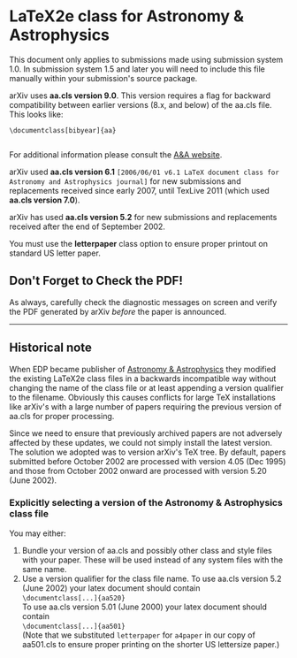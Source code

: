 # LaTeX2e class for Astronomy & Astrophysics

This document only applies to submissions made using submission system 1.0. In submission system 1.5 and later you will need to include this file manually within your submission's source package.

arXiv uses **aa.cls version 9.0**. This version requires a flag for
backward compatibility between earlier versions (8.x, and below) of the
aa.cls file. This looks like:

``` 
\documentclass[bibyear]{aa}
  
```

For additional information please consult the [A&A
website](https://www.aanda.org/for-authors/latex-issues/texnical-background-information).

arXiv used **aa.cls version 6.1** `[2006/06/01 v6.1 LaTeX document class
for Astronomy and Astrophysics journal]` for new submissions and
replacements received since early 2007, until TexLive 2011 (which used
**aa.cls version 7.0**).

arXiv has used **aa.cls version 5.2** for new submissions and
replacements received after the end of September 2002.

You must use the **letterpaper** class option to ensure proper printout
on standard US letter paper.



## Don't Forget to Check the PDF\!

As always, carefully check the diagnostic messages on screen and
<span class="note">verify the PDF generated by arXiv *before* the paper
is announced</span>.

-----

## Historical note

When EDP became publisher of [Astronomy &
Astrophysics](http://www.edpsciences.org/aa/) they modified the existing
LaTeX2e class files in a backwards incompatible way without changing the
name of the class file or at least appending a version qualifier to the
filename. Obviously this causes conflicts for large TeX installations
like arXiv's with a large number of papers requiring the previous
version of aa.cls for proper processing.

Since we need to ensure that previously archived papers are not
adversely affected by these updates, we could not simply install the
latest version. The solution we adopted was to version arXiv's TeX tree.
By default, papers submitted before October 2002 are processed with
version 4.05 (Dec 1995) and those from October 2002 onward are processed
with version 5.20 (June
2002).

### Explicitly selecting a version of the Astronomy & Astrophysics class file

You may either:

1.  Bundle your version of aa.cls and possibly other class and style
    files with your paper. These will be used instead of any system
    files with the same name.
2.  Use a version qualifier for the class file name. To use aa.cls
    version 5.2 (June 2002) your latex document should contain  
    `\documentclass[...]{aa520}`  
    To use aa.cls version 5.01 (June 2000) your latex document should
    contain  
    `\documentclass[...]{aa501}`  
    (Note that we substituted `letterpaper` for `a4paper` in our copy of
    aa501.cls to ensure proper printing on the shorter US lettersize
    paper.)
